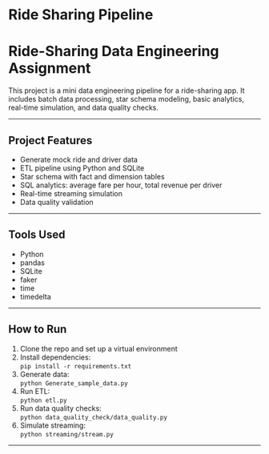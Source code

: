 ﻿# Ride Sharing Pipeline
# Ride-Sharing Data Engineering Assignment

This project is a mini data engineering pipeline for a ride-sharing app. It includes batch data processing, star schema modeling, basic analytics, real-time simulation, and data quality checks.

---

## Project Features

- Generate mock ride and driver data
- ETL pipeline using Python and SQLite
- Star schema with fact and dimension tables
- SQL analytics: average fare per hour, total revenue per driver
- Real-time streaming simulation
- Data quality validation

---

## Tools Used

- Python
- pandas
- SQLite
- faker
- time
- timedelta

---

## How to Run

1. Clone the repo and set up a virtual environment
2. Install dependencies:  
   `pip install -r requirements.txt`
3. Generate data:  
   `python Generate_sample_data.py`
4. Run ETL:  
   `python etl.py`
5. Run data quality checks:  
   `python data_quality_check/data_quality.py`
6. Simulate streaming:  
   `python streaming/stream.py`

---


